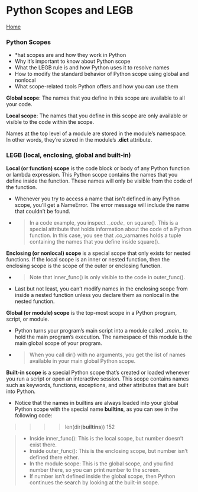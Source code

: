 # Python Scopes and LEGB  
[Home](../README.md)
### Python Scopes  
* *hat scopes are and how they work in Python  
* Why it’s important to know about Python scope  
* What the LEGB rule is and how Python uses it to resolve names  
* How to modify the standard behavior of Python scope using global and nonlocal  
* What scope-related tools Python offers and how you can use them  

__Global scope__: The names that you define in this scope are available to all your code.

__Local scope__: The names that you define in this scope are only available or visible to the code within the scope.

Names at the top level of a module are stored in the module’s namespace. In other words, they’re stored in the module’s .__dict__ attribute.   

### LEGB (local, enclosing, global and built-in)  

__Local (or function) scope__ is the code block or body of any Python function or lambda expression. This Python scope contains the names that you define inside the function. These names will only be visible from the code of the function.  

* Whenever you try to access a name that isn’t defined in any Python scope, you’ll get a NameError. The error message will include the name that couldn’t be found.  

* > In a code example, you inspect .\__code__ on square(). This is a special attribute that holds information about the code of a Python function. In this case, you see that .co_varnames holds a tuple containing the names that you define inside square().  

__Enclosing (or nonlocal) scope__ is a special scope that only exists for nested functions. If the local scope is an inner or nested function, then the enclosing scope is the scope of the outer or enclosing function.  

* > Note that inner_func() is only visible to the code in outer_func().  

* Last but not least, you can’t modify names in the enclosing scope from inside a nested function unless you declare them as nonlocal in the nested function.   

__Global (or module) scope__ is the top-most scope in a Python program, script, or module.  

* Python turns your program’s main script into a module called \__main__ to hold the main program’s execution. The namespace of this module is the main global scope of your program.  

* > When you call dir() with no arguments, you get the list of names available in your main global Python scope.  


__Built-in scope__ is a special Python scope that’s created or loaded whenever you run a script or open an interactive session. This scope contains names such as keywords, functions, exceptions, and other attributes that are built into Python.  
* Notice that the names in builtins are always loaded into your global Python scope with the special name __builtins__, as you can see in the following code:  
> >>> len(dir(__builtins__))
152  


> * Inside inner_func(): This is the local scope, but number doesn’t exist there.  
 > * Inside outer_func(): This is the enclosing scope, but number isn’t defined there either.  
> * In the module scope: This is the global scope, and you find number there, so you can print number to the screen.  
> * If number isn’t defined inside the global scope, then Python continues the search by looking at the built-in scope.  






